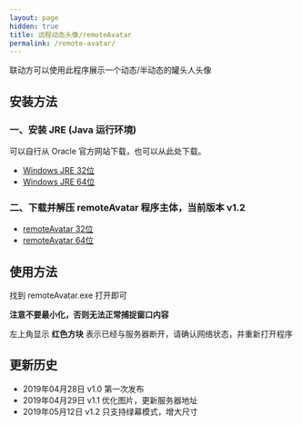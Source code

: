 ```yaml
---
layout: page
hidden: true
title: 远程动态头像/remoteAvatar
permalink: /remote-avatar/
---
```


联动方可以使用此程序展示一个动态/半动态的罐头人头像

## 安装方法

### 一、安装 JRE (Java 运行环境)

可以自行从 Oracle 官方网站下载，也可以从此处下载。

* [Windows JRE 32位](https://canhead-cn.oss-cn-beijing.aliyuncs.com/jre-8u211-windows-i586.exe)
* [Windows JRE 64位](https://canhead-cn.oss-cn-beijing.aliyuncs.com/jre-8u211-windows-x64.exe)

### 二、下载并解压 remoteAvatar 程序主体，当前版本 v1.2

* [remoteAvatar 32位](https://canhead-cn.oss-cn-beijing.aliyuncs.com/remoteAvatar-v1.2-win32.zip)
* [remoteAvatar 64位](https://canhead-cn.oss-cn-beijing.aliyuncs.com/remoteAvatar-v1.2-win64.zip)

## 使用方法

找到 remoteAvatar.exe 打开即可

**注意不要最小化，否则无法正常捕捉窗口内容**

左上角显示 **红色方块** 表示已经与服务器断开，请确认网络状态，并重新打开程序

## 更新历史

* 2019年04月28日 v1.0 第一次发布
* 2019年04月29日 v1.1 优化图片，更新服务器地址
* 2019年05月12日 v1.2 只支持绿幕模式，增大尺寸
